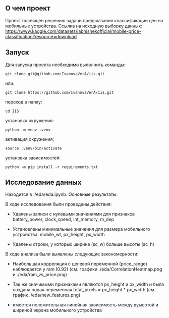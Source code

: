 ## О чем проект

Проект посвящен решению задачи предсказания классификации цен на мобильные устройства. Ссылка на исходную выборку данных: https://www.kaggle.com/datasets/iabhishekofficial/mobile-price-classification?resource=download

## Запуск

Для запуска проекта необходимо выполнить команды:
```
git clone git@github.com:IvanovaVerA/iis.git
```
или:
```
git clone https://github.com/IvanovaVerA/iis.git
```
переход в папку:
```
cd IIS
```
установка окружения:
```
python -m venv .venv -
```
активация окружения:
```
source .venv/bin/activate
```
установка зависимостей:
```
python -m pip install -r requirements.txt 
```

## Исследование данных

Находится в ./eda/eda.ipynb. Основные результаты:

В ходе исследования были проведены действия:

   - Удалены записи с нулевыми значениями для признаков battery_power, clock_speed, int_memory, m_dep

   - Установлены минимальные значения для размера мобильного устройства: mobile_wt, px_height, px_width

   - Удалены строки, у которых ширина (sc_w) больше высоты (sc_h)



В ходе анализа были выявлены следующие закономерности:

   - Наибольшая корреляция с целевой переменной (price_range) наблюдается у ram (0.92) (см. графики ./eda/CorrelationHeatmap.png и ./eda/ram_vs_price.png)

   - Так же значимыми признаками являются px_height и px_width и была создана новая переменная total_pixels = px_height * px_width (см. график ./eda/new_features.png)

   - имеется положительная линейная зависимость между вуысотой и шириной экрана мобильного устройства